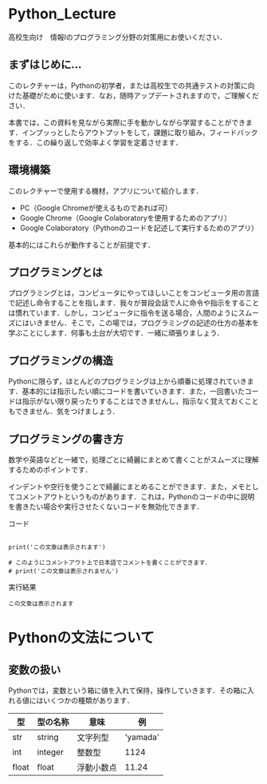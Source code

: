 # Python_Lecture
高校生向け　情報Ⅰのプログラミング分野の対策用にお使いください．

## まずはじめに...
このレクチャーは，Pythonの初学者，または高校生での共通テストの対策に向けた基礎がために使います．なお，随時アップデートされますので，ご理解ください．

本書では，この資料を見ながら実際に手を動かしながら学習することができます．インプッっとしたらアウトプットをして，課題に取り組み，フィードバックをする．この繰り返しで効率よく学習を定着させます．

## 環境構築
このレクチャーで使用する機材，アプリについて紹介します．

- PC（Google Chromeが使えるものであれば可）
- Google Chrome（Google Colaboratoryを使用するためのアプリ）
- Google Colaboratory（Pythonのコードを記述して実行するためのアプリ）

基本的にはこれらが動作することが前提です．

## プログラミングとは
プログラミングとは，コンピュータにやってほしいことをコンピュータ用の言語で記述し命令することを指します．我々が普段会話で人に命令や指示をすることは慣れています．しかし，コンピュータに指令を送る場合，人間のようにスムーズにはいきません．そこで，この場では，プログラミングの記述の仕方の基本を学ぶことにします．何事も土台が大切です．一緒に頑張りましょう．


## プログラミングの構造

Pythonに限らず，ほとんどのプログラミングは上から順番に処理されていきます．基本的には指示したい順にコードを書いていきます．また，一回書いたコードは指示がない限り戻ったりすることはできませんし，指示なく覚えておくこともできません．気をつけましょう．


## プログラミングの書き方
数学や英語などと一緒で，処理ごとに綺麗にまとめて書くことがスムーズに理解するためのポイントです．

インデントや空行を使うことで綺麗にまとめることができます．また，メモとしてコメントアウトというものがあります．これは，Pythonのコードの中に説明を書きたい場合や実行させたくないコードを無効化できます．

コード
```

print('この文章は表示されます')

# このようにコメントアウト上で日本語でコメントを書くことができます．
# print('この文章は表示されません')

```

実行結果
```
この文章は表示されます
```



# Pythonの文法について
## 変数の扱い

Pythonでは，変数という箱に値を入れて保持，操作していきます．その箱に入れる値にはいくつかの種類があります．

|型|型の名称|意味|例|  
|---|---|---|---|  
|str|string|文字列型|'yamada'|  
|int|integer|整数型|1124|  
|float|float|浮動小数点|11.24|  
